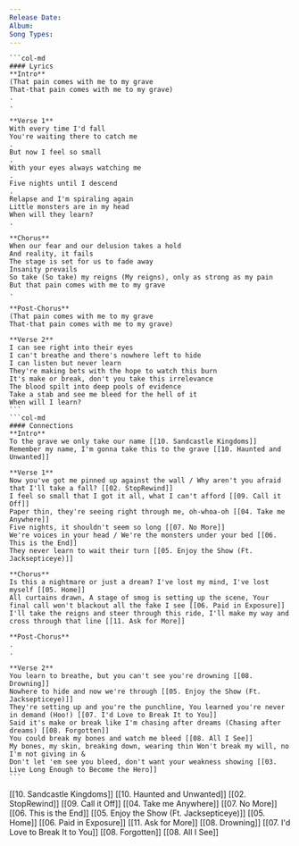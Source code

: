 ```yaml
---
Release Date: 
Album: 
Song Types:
---
```


````col
```col-md
#### Lyrics
**Intro**
(That pain comes with me to my grave
That-that pain comes with me to my grave)
.
.

**Verse 1**
With every time I'd fall
You're waiting there to catch me
.
But now I feel so small
.
With your eyes always watching me
.
Five nights until I descend
.
Relapse and I'm spiraling again
Little monsters are in my head
When will they learn?
.

**Chorus**
When our fear and our delusion takes a hold
And reality, it fails
The stage is set for us to fade away
Insanity prevails
So take (So take) my reigns (My reigns), only as strong as my pain
But that pain comes with me to my grave
.

**Post-Chorus**
(That pain comes with me to my grave
That-that pain comes with me to my grave)

**Verse 2**
I can see right into their eyes
I can't breathe and there's nowhere left to hide
I can listen but never learn
They're making bets with the hope to watch this burn
It's make or break, don't you take this irrelevance
The blood spilt into deep pools of evidence
Take a stab and see me bleed for the hell of it
When will I learn?
```
```col-md
#### Connections
**Intro**
To the grave we only take our name [[10. Sandcastle Kingdoms]]
Remember my name, I'm gonna take this to the grave [[10. Haunted and Unwanted]]

**Verse 1**
Now you've got me pinned up against the wall / Why aren't you afraid that I'll take a fall? [[02. StopRewind]]
I feel so small that I got it all, what I can't afford [[09. Call it Off]]
Paper thin, they're seeing right through me, oh-whoa-oh [[04. Take me Anywhere]]
Five nights, it shouldn't seem so long [[07. No More]]
We're voices in your head / We're the monsters under your bed [[06. This is the End]]
They never learn to wait their turn [[05. Enjoy the Show (Ft. Jacksepticeye)]]

**Chorus**
Is this a nightmare or just a dream? I've lost my mind, I've lost myself [[05. Home]]
All curtains drawn, A stage of smog is setting up the scene, Your final call won't blackout all the fake I see [[06. Paid in Exposure]]
I'll take the reigns and steer through this ride, I'll make my way and cross through that line [[11. Ask for More]]

**Post-Chorus**
.
.

**Verse 2**
You learn to breathe, but you can't see you're drowning [[08. Drowning]]
Nowhere to hide and now we're through [[05. Enjoy the Show (Ft. Jacksepticeye)]]
They're setting up and you're the punchline, You learned you're never in demand (Hoo!) [[07. I'd Love to Break It to You]]
Said it's make or break like I'm chasing after dreams (Chasing after dreams) [[08. Forgotten]]
You could break my bones and watch me bleed [[08. All I See]]
My bones, my skin, breaking down, wearing thin Won't break my will, no I'm not giving in &
Don't let 'em see you bleed, don't want your weakness showing [[03. Live Long Enough to Become the Hero]]
```
````
[[10. Sandcastle Kingdoms]]
[[10. Haunted and Unwanted]]
[[02. StopRewind]]
[[09. Call it Off]]
[[04. Take me Anywhere]]
[[07. No More]]
[[06. This is the End]]
[[05. Enjoy the Show (Ft. Jacksepticeye)]]
[[05. Home]]
[[06. Paid in Exposure]]
[[11. Ask for More]]
[[08. Drowning]]
[[07. I'd Love to Break It to You]]
[[08. Forgotten]]
[[08. All I See]]
